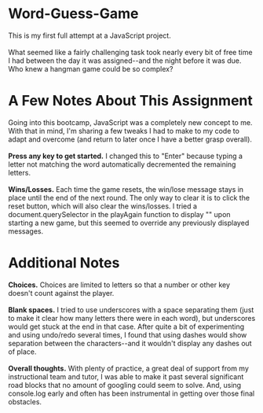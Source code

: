 # Word-Guess-Game
This is my first full attempt at a JavaScript project. \
\
What seemed like a fairly challenging task took nearly every bit of free time I had between the day it was assigned--and the night before it was due. Who knew a hangman game could be so complex?

# A Few Notes About This Assignment
Going into this bootcamp, JavaScript was a completely new concept to me. With that in mind, I'm sharing a few tweaks I had to make to my code to adapt and overcome (and return to later once I have a better grasp overall).\
\
**Press any key to get started.** I changed this to "Enter" because typing a letter not matching the word automatically decremented the remaining letters.\
\
**Wins/Losses.** Each time the game resets, the win/lose message stays in place until the end of the next round. The only way to clear it is to click the reset button, which will also clear the wins/losses. I tried a document.querySelector in the playAgain function to display "" upon starting a new game, but this seemed to override any previously displayed messages.
# Additional Notes
**Choices.** Choices are limited to letters so that a number or other key doesn't count against the player.\
\
**Blank spaces.** I tried to use underscores with a space separating them (just to make it clear how many letters there were in each word), but underscores would get stuck at the end in that case. After quite a bit of experimenting and using undo/redo several times, I found that using dashes would show separation between the characters--and it wouldn't display any dashes out of place.\
\
**Overall thoughts.** With plenty of practice, a great deal of support from my instructional team and tutor, I was able to make it past several significant road blocks that no amount of googling could seem to solve. And, using console.log early and often has been instrumental in getting over those final obstacles. 
